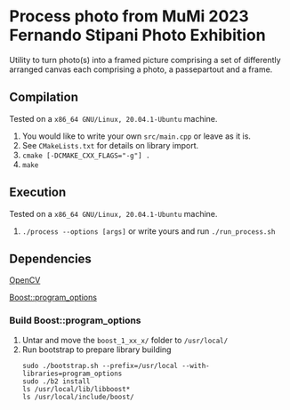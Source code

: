 # Process photo from MuMi 2023 Fernando Stipani Photo Exhibition
Utility to turn photo(s) into a framed picture comprising a set of differently arranged canvas each comprising a photo, a passepartout and a frame.

## Compilation
Tested on a `x86_64 GNU/Linux, 20.04.1-Ubuntu` machine. 
1. You would like to write your own `src/main.cpp` or leave as it is.
1. See `CMakeLists.txt` for details on library import.
1. `cmake [-DCMAKE_CXX_FLAGS="-g"] .`
1. `make`

## Execution
Tested on a `x86_64 GNU/Linux, 20.04.1-Ubuntu` machine. 
1. `./process --options [args]` or write yours and run `./run_process.sh`

## Dependencies
[OpenCV](https://docs.opencv.org/4.8.0/d9/df8/tutorial_root.html)

[Boost::program_options](https://www.boost.org/doc/libs/1_83_0/doc/html/program_options.html)    

### Build Boost::program_options
1. Untar and move the `boost_1_xx_x/` folder to `/usr/local/`
1. Run bootstrap to prepare library building
    ```
    sudo ./bootstrap.sh --prefix=/usr/local --with-libraries=program_options
    sudo ./b2 install
    ls /usr/local/lib/libboost*
    ls /usr/local/include/boost/
    ```

